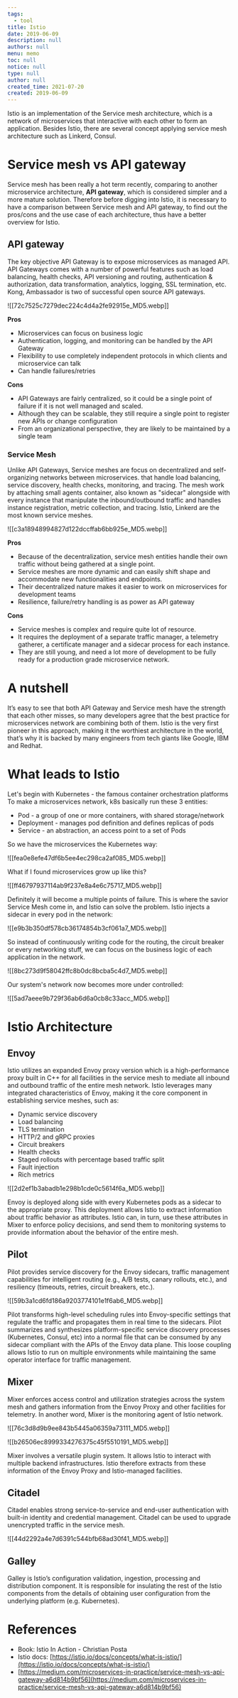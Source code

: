 ```yaml
---
tags: 
  - tool
title: Istio
date: 2019-06-09
description: null
authors: null
menu: memo
toc: null
notice: null
type: null
author: null
created_time: 2021-07-20
created: 2019-06-09
---
```


Istio is an implementation of the Service mesh architecture, which is a network of microservices that interactive with each other to form an application. Besides Istio, there are several concept applying service mesh architecture such as Linkerd, Consul.

# Service mesh vs API gateway

Service mesh has been really a hot term recently, comparing to another microservice architecture, **API gateway**, which is considered simpler and a more mature solution. Therefore before digging into Istio, it is necessary to have a comparison between Service mesh and API gateway, to find out the pros/cons and the use case of each architecture, thus have a better overview for Istio.

## API gateway

The key objective API Gateway is to expose microservices as managed API. API Gateways comes with a number of powerful features such as load balancing, health checks, API versioning and routing, authentication & authorization, data transformation, analytics, logging, SSL termination, etc. Kong, Ambassador is two of successful open source API gateways.

![[72c7525c7279dec224c4d4a2fe92915e_MD5.webp]]

**Pros**

* Microservices can focus on business logic
* Authentication, logging, and monitoring can be handled by the API Gateway
* Flexibility to use completely independent protocols in which clients and microservice can talk
* Can handle failures/retries

**Cons**

* API Gateways are fairly centralized, so it could be a single point of failure if it is not well managed and scaled.
* Although they can be scalable, they still require a single point to register new APIs or change configuration
* From an organizational perspective, they are likely to be maintained by a single team

### **Service Mesh**

Unlike API Gateways, Service meshes are focus on decentralized and self-organizing networks between microservices. that handle load balancing, service discovery, health checks, monitoring, and tracing. The mesh work by attaching small agents container, also known as "sidecar" alongside with every instance that manipulate the inbound/outbound traffic and handles instance registration, metric collection, and tracing. Istio, Linkerd are the most known service meshes.

![[c3a18948994827d122dccffab6bb925e_MD5.webp]]


**Pros**

* Because of the decentralization, service mesh entities handle their own traffic without being gathered at a single point.
* Service meshes are more dynamic and can easily shift shape and accommodate new functionalities and endpoints.
* Their decentralized nature makes it easier to work on microservices for development teams
* Resilience, failure/retry handling is as power as API gateway

**Cons**

* Service meshes is complex and require quite lot of resource.
* It requires the deployment of a separate traffic manager, a telemetry gatherer, a certificate manager and a sidecar process for each instance.
* They are still young, and need a lot more of development to be fully ready for a production grade microservice network.

# A nutshell

It’s easy to see that both API Gateway and Service mesh have the strength that each other misses, so many developers agree that the best practice for microservices network are combining both of them. Istio is the very first pioneer in this approach, making it the worthiest architecture in the world, that’s why it is backed by many engineers from tech giants like Google, IBM and Redhat.

# What leads to Istio

Let's begin with Kubernetes - the famous container orchestration platforms To make a microservices network, k8s basically run these 3 entities:

* Pod - a group of one or more containers, with shared storage/network
* Deployment - manages pod definition and defines replicas of pods
* Service - an abstraction, an access point to a set of Pods

So we have the microservices the Kubernetes way:

![[fea0e8efe47df6b5ee4ec298ca2af085_MD5.webp]]


What if  I found microservices grow up like this?

![[ff46797937114ab9f237e8a4e6c75717_MD5.webp]]


Definitely it will become a multiple points of failure. This is where the savior Service Mesh come in, and Istio can solve the problem. Istio injects a sidecar in every pod in the network:


![[e9b3b350df578cb36174854b3cf061a7_MD5.webp]]


So instead of continuously writing code for the routing, the circuit breaker or every networking stuff, we can focus on the business logic of each application in the network.

![[8bc273d9f58042ffc8b0dc8bcba5c4d7_MD5.webp]]


Our system's network now becomes more under controlled:

![[5ad7aeee9b729f36ab6d6a0cb8c33acc_MD5.webp]]

# Istio Architecture

## Envoy

Istio utilizes an expanded Envoy proxy version which is a high-performance proxy built in C++ for all facilities in the service mesh to mediate all inbound and outbound traffic of the entire mesh network. Istio leverages many integrated characteristics of Envoy, making it the core component in establishing service meshes, such as:

* Dynamic service discovery
* Load balancing
* TLS termination
* HTTP/2 and gRPC proxies
* Circuit breakers
* Health checks
* Staged rollouts with percentage based traffic split
* Fault injection
* Rich metrics

![[2d2ef1b3abadb1e298b1cde0c5614f6a_MD5.webp]]

Envoy is deployed along side with every Kubernetes pods as a sidecar to the appropriate proxy. This deployment allows Istio to extract information about traffic behavior as attributes. Istio can, in turn, use these attributes in Mixer to enforce policy decisions, and send them to monitoring systems to provide information about the behavior of the entire mesh.

## Pilot

Pilot provides service discovery for the Envoy sidecars, traffic management capabilities for intelligent routing (e.g., A/B tests, canary rollouts, etc.), and resiliency (timeouts, retries, circuit breakers, etc.).

![[59b3a1cd6fd186a9203774101e1f6ab6_MD5.webp]]

Pilot transforms high-level scheduling rules into Envoy-specific settings that regulate the traffic and propagates them in real time to the sidecars. Pilot summarizes and synthesizes platform-specific service discovery processes (Kubernetes, Consul, etc) into a normal file that can be consumed by any sidecar compliant with the APIs of the Envoy data plane. This loose coupling allows Istio to run on multiple environments while maintaining the same operator interface for traffic management.

## Mixer

Mixer enforces access control and utilization strategies across the system mesh and gathers information from the Envoy Proxy and other facilities for telemetry. In another word, Mixer is the monitoring agent of Istio network.

![[76c3d8d9b9ee843b5445a06359a73111_MD5.webp]]

![[b26506ec8999334276375c45f5510191_MD5.webp]]


Mixer involves a versatile plugin system. It allows Istio to interact with multiple backend infrastructures. Istio therefore extracts from these information of the Envoy Proxy and Istio-managed facilities.

## Citadel

Citadel enables strong service-to-service and end-user authentication with built-in identity and credential management. Citadel can be used to upgrade unencrypted traffic in the service mesh.

![[44d2292a4e7d6391c544bfb68ad30f41_MD5.webp]]

##  Galley

Galley is Istio’s configuration validation, ingestion, processing and distribution component. It is responsible for insulating the rest of the Istio components from the details of obtaining user configuration from the underlying platform (e.g. Kubernetes).

# References

* Book: Istio In Action - Christian Posta
* Istio docs: [https://istio.io/docs/concepts/what-is-istio/](https://istio.io/docs/concepts/what-is-istio/)
* [https://medium.com/microservices-in-practice/service-mesh-vs-api-gateway-a6d814b9bf56](https://medium.com/microservices-in-practice/service-mesh-vs-api-gateway-a6d814b9bf56)
